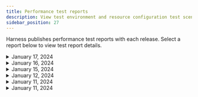 ```yaml
---
title: Performance test reports
description: View test environment and resource configuration test scenarios and results.
sidebar_position: 27
---
```


Harness publishes performance test reports with each release. Select a report below to view test report details.




<details>
<summary>January 17, 2024</summary>

## Druva

</details>




<details>
<summary>January 16, 2024</summary>

today me and brian added this file.

# Heyy

## Hello

</details>




<details>
<summary>January 15, 2024</summary>

# This is a file

## Let's do this

</details>




<details>
<summary>January 12, 2024</summary>

## today is 12th of December, and its a Friday.
We will be doing some development

<p>there are some task that need to be completed</p>

### End of todays task
We have no more task pending

</details>

<details>
<summary>January 11, 2024</summary>

Sixth iteration
This is the Sixth test file. Should be printed on the top but right above fifth iteration.
the below content should be pushed below, and todays date should be added on top
</details>


<details>
<summary>January 11, 2024</summary>

Fifth iteration
This is the fifth test file. Should be printed on the top
the below content should be pushed below, and todays date should be added on top
</details>
